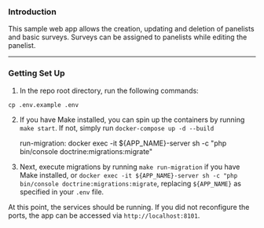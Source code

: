 ### Introduction

This sample web app allows the creation, updating and deletion of panelists and basic surveys. Surveys can be assigned to panelists while editing the panelist. 

---

### Getting Set Up

1. In the repo root directory, run the following commands:
```
cp .env.example .env
```

2. If you have Make installed, you can spin up the containers by running `make start`.
If not, simply run `docker-compose up -d --build`

   run-migration:
   docker exec -it ${APP_NAME}-server sh -c "php bin/console doctrine:migrations:migrate"

3. Next, execute migrations by running `make run-migration` if you have Make installed, or `docker exec -it ${APP_NAME}-server sh -c "php bin/console doctrine:migrations:migrate`, replacing `${APP_NAME}` as specified in your `.env` file.

At this point, the services should be running. If you did not reconfigure the ports, the app can be accessed via `http://localhost:8101`.